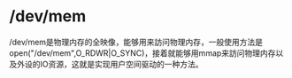 # /dev/mem

/dev/mem是物理内存的全映像，能够用来訪问物理内存，一般使用方法是 open("/dev/mem",O_RDWR|O_SYNC)，接着就能够用mmap来訪问物理内存以及外设的IO资源，这就是实现用户空间驱动的一种方法。